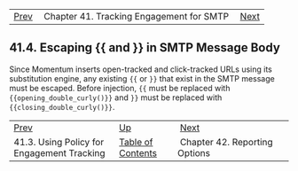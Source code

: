 |     |     |     |
| --- | --- | --- |
| [Prev](engagement_tracking_smtp.policy)  | Chapter 41. Tracking Engagement for SMTP |  [Next](smtp_reporting_options) |

## 41.4. Escaping {{ and }} in SMTP Message Body

Since Momentum inserts open-tracked and click-tracked URLs using its substitution engine, any existing `{{` or `}}` that exist in the SMTP message must be escaped. Before injection, `{{` must be replaced with `{{opening_double_curly()}}` and `}}` must be replaced with `{{closing_double_curly()}}`.

|     |     |     |
| --- | --- | --- |
| [Prev](engagement_tracking_smtp.policy)  | [Up](engagement_tracking_smtp) |  [Next](smtp_reporting_options) |
| 41.3. Using Policy for Engagement Tracking  | [Table of Contents](index) |  Chapter 42. Reporting Options |

